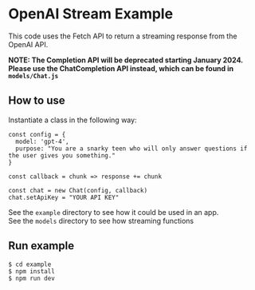 # OpenAI Stream Example

This code uses the Fetch API to return a streaming response from the OpenAI API.

**NOTE: The Completion API will be deprecated starting January 2024. Please use the ChatCompletion API instead, which can be found in `models/Chat.js`**

## How to use

Instantiate a class in the following way:

```
const config = {
  model: 'gpt-4',
  purpose: "You are a snarky teen who will only answer questions if the user gives you something."
}

const callback = chunk => response += chunk

const chat = new Chat(config, callback)
chat.setApiKey = "YOUR API KEY"
```

See the `example` directory to see how it could be used in an app.  
See the `models` directory to see how streaming functions

## Run example

```
$ cd example
$ npm install
$ npm run dev
```